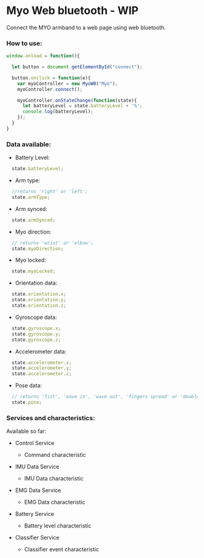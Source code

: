 # Myo Web bluetooth - WIP

Connect the MYO armband to a web page using web bluetooth.

### How to use:

```javascript
window.onload = function(){

  let button = document.getElementById("connect");

  button.onclick = function(e){
    var myoController = new MyoWB("Myo");
    myoController.connect();

    myoController.onStateChange(function(state){
      let batteryLevel = state.batteryLevel + '%';
      console.log(batteryLevel);
    });
  }
}
```

### Data available:

* Battery Level:

```javascript
  state.batteryLevel;
```

* Arm type:

```javascript
  //returns 'right' or 'left';
  state.armType;
```

* Arm synced:

```javascript
  state.armSynced;
```

* Myo direction:

```javascript
  // returns 'wrist' or 'elbow';
  state.myoDirection;
```

* Myo locked:

```javascript
  state.myoLocked;
```

* Orientation data:

```javascript
  state.orientation.x;
  state.orientation.y;
  state.orientation.z;
```

* Gyroscope data:

```javascript
  state.gyroscope.x;
  state.gyroscope.y;
  state.gyroscope.z;
```

* Accelerometer data:

```javascript
  state.accelerometer.x;
  state.accelerometer.y;
  state.accelerometer.z;
```

* Pose data:

```javascript
  // returns 'fist', 'wave in', 'wave out', 'fingers spread' or 'double tap';
  state.pose;
```

### Services and characteristics:

Available so far:

* Control Service
  * Command characteristic


* IMU Data Service
  * IMU Data characteristic


* EMG Data Service
  * EMG Data characteristic


* Battery Service
  * Battery level characteristic


* Classifier Service
  * Classifier event characteristic
